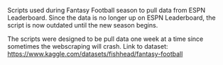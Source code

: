 Scripts used during Fantasy Football season to pull data from ESPN Leaderboard. 
Since the data is no longer up on ESPN Leaderboard, the script is now outdated until the new season begins. 

The scripts were designed to be pull data one week at a time since sometimes the webscraping will crash.
Link to dataset: https://www.kaggle.com/datasets/fishhead/fantasy-football

